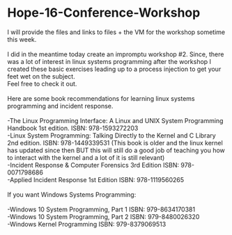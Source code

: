 # Hope-16-Conference-Workshop

I will provide the files and links to files + the VM for the workshop sometime this week.
<br>
<br>I did in the meantime today create an impromptu workshop #2. Since, there was a lot of interest in linux systems programming after the workshop I created these basic exercises leading up to a process injection to get your feet wet on the subject.
<br>Feel free to check it out.
<br>
<br>Here are some book recommendations for learning linux systems programming and incident response.
<br>
<br>-The Linux Programming Interface: A Linux and UNIX System Programming Handbook 1st edition. ISBN: 978-1593272203
<br>-Linux System Programming: Talking Directly to the Kernel and C Library 2nd edition. ISBN:  978-1449339531  (This book is older and the linux kernel has updated since then BUT this will still do a good job of teaching you how to interact with the kernel and a lot of it is still relevant)
<br>-Incident Response & Computer Forensics 3rd Edition ISBN: 978-0071798686
<br>-Applied Incident Response 1st Edition ISBN: 978-1119560265
<br>
<br>If you want Windows Systems Programming:
<br>
<br>-Windows 10 System Programming, Part 1 ISBN: 979-8634170381
<br>-Windows 10 System Programming, Part 2 ISBN:  979-8480026320
<br>-Windows Kernel Programming ISBN: 979-8379069513
